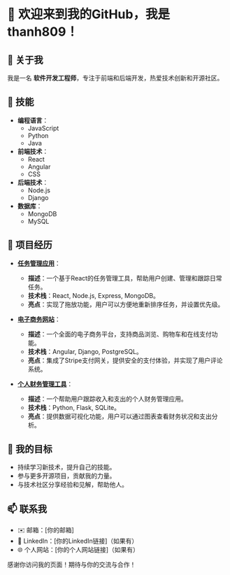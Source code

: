 # 👋 欢迎来到我的GitHub，我是 **thanh809**！

## 👤 关于我
我是一名 **软件开发工程师**，专注于前端和后端开发，热爱技术创新和开源社区。

## 🔧 技能
- **编程语言**：
  - JavaScript
  - Python
  - Java
- **前端技术**：
  - React
  - Angular
  - CSS
- **后端技术**：
  - Node.js
  - Django
- **数据库**：
  - MongoDB
  - MySQL
 
## 🌟 项目经历
- **[任务管理应用](https://github.com/thanh809/task-manager)**：
  - **描述**：一个基于React的任务管理工具，帮助用户创建、管理和跟踪日常任务。
  - **技术栈**：React, Node.js, Express, MongoDB。
  - **亮点**：实现了拖放功能，用户可以方便地重新排序任务，并设置优先级。

- **[电子商务网站](https://github.com/thanh809/ecommerce-site)**：
  - **描述**：一个全面的电子商务平台，支持商品浏览、购物车和在线支付功能。
  - **技术栈**：Angular, Django, PostgreSQL。
  - **亮点**：集成了Stripe支付网关，提供安全的支付体验，并实现了用户评论系统。

- **[个人财务管理工具](https://github.com/thanh809/finance-tracker)**：
  - **描述**：一个帮助用户跟踪收入和支出的个人财务管理应用。
  - **技术栈**：Python, Flask, SQLite。
  - **亮点**：提供数据可视化功能，用户可以通过图表查看财务状况和支出分析。

## 🎯 我的目标
- 持续学习新技术，提升自己的技能。
- 参与更多开源项目，贡献我的力量。
- 与技术社区分享经验和见解，帮助他人。

## 📫 联系我
- ✉️ 邮箱：[你的邮箱]
- 💼 LinkedIn：[你的LinkedIn链接]（如果有）
- 🌐 个人网站：[你的个人网站链接]（如果有）

感谢你访问我的页面！期待与你的交流与合作！
